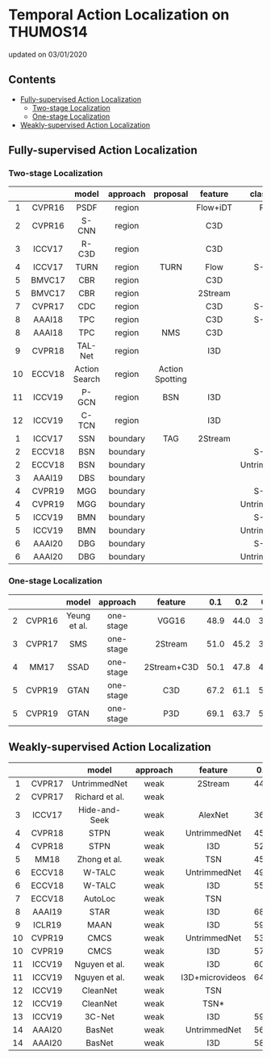 # Temporal Action Localization on THUMOS14

updated on 03/01/2020

## Contents

* [Fully-supervised Action Localization](#fully-supervised-action-localization)
    * [Two-stage Localization](#two-stage-localization)
    * [One-stage Localization](#one-stage-localization)
* [Weakly-supervised Action Localization](#weakly-supervised-action-localization)



## Fully-supervised Action Localization

### Two-stage Localization

|    |        |     model     | approach |     proposal    |  feature |  classifier  |  0.1 |  0.2 |  0.3 |  0.4 |  0.5 |  0.6 |  0.7 |
|:--:|:------:|:-------------:|:--------:|:---------------:|:--------:|:------------:|:----:|:----:|:----:|:----:|:----:|:----:|:----:|
|  1 | CVPR16 |      PSDF     |  region  |                 | Flow+iDT |      RNN     | 51.4 | 42.6 | 33.6 | 26.1 | 18.8 |      |      |
|  2 | CVPR16 |     S-CNN     |  region  |                 |    C3D   |              | 47.7 | 43.5 | 36.3 | 28.7 | 19.0 |      |      |
|  3 | ICCV17 |     R-C3D     |  region  |                 |    C3D   |              | 54.5 | 51.5 | 44.8 | 35.6 | 28.9 |      |      |
|  4 | ICCV17 |      TURN     |  region  |       TURN      |   Flow   |     S-CNN    | 54.0 | 50.9 | 44.1 | 34.9 | 25.6 |      |      |
|  5 | BMVC17 |      CBR      |  region  |                 |    C3D   |              | 48.2 | 44.3 | 37.7 | 30.1 | 22.7 | 13.8 |  7.9 |
|  5 | BMVC17 |      CBR      |  region  |                 |  2Stream |              | 60.1 | 56.7 | 50.1 | 41.3 |  31  | 19.1 |  9.9 |
|  7 | CVPR17 |      CDC      |  region  |                 |    C3D   |     S-CNN    |      |      | 40.1 | 29.4 | 23.3 | 13.1 |  7.9 |
|  8 | AAAI18 |      TPC      |  region  |                 |    C3D   |     S-CNN    |      |      | 41.9 | 32.5 | 25.3 | 14.7 |   9  |
|  8 | AAAI18 |      TPC      |  region  |       NMS       |    C3D   |              |      |      | 44.1 | 37.1 | 28.2 | 20.6 | 12.7 |
|  9 | CVPR18 |    TAL-Net    |  region  |                 |    I3D   |              | 59.8 | 57.1 | 53.2 | 48.5 | 42.8 | 33.8 | 20.8 |
| 10 | ECCV18 | Action Search |  region  | Action Spotting |          |              |      |      | 51.8 | 42.4 | 30.8 | 20.2 | 11.1 |
| 11 | ICCV19 |     P-GCN     |  region  |       BSN       |    I3D   |              | 69.5 | 67.8 | 63.6 | 57.8 | 49.1 |      |      |
| 12 | ICCV19 |     C-TCN     |  region  |                 |    I3D   |              | 72.2 | 71.4 | 68.0 | 62.3 | 52.1 |      |      |
|  1 | ICCV17 |      SSN      | boundary |       TAG       |  2Stream |              | 60.3 | 56.2 | 50.6 | 40.8 | 29.1 |      |      |
|  2 | ECCV18 |      BSN      | boundary |                 |          |     S-CNN    |      |      | 43.1 | 36.6 | 29.4 | 22.4 | 15.0 |
|  2 | ECCV18 |      BSN      | boundary |                 |          | UntrimmedNet |      |      | 53.5 | 45.0 | 36.9 | 28.4 | 20.0 |
|  3 | AAAI19 |      DBS      | boundary |                 |          |              | 56.7 | 54.7 | 50.6 | 43.1 | 34.3 | 24.4 | 14.7 |
|  4 | CVPR19 |      MGG      | boundary |                 |          |     S-CNN    |      |      | 44.9 | 37.8 | 29.9 | 23.6 | 15.8 |
|  4 | CVPR19 |      MGG      | boundary |                 |          | UntrimmedNet |      |      | 53.9 | 46.8 | 37.4 | 29.5 | 21.3 |
|  5 | ICCV19 |      BMN      | boundary |                 |          |     S-CNN    |      |      | 45.7 | 40.2 | 32.2 | 24.5 | 17.0 |
|  5 | ICCV19 |      BMN      | boundary |                 |          | UntrimmedNet |      |      | 56.0 | 47.4 | 38.8 | 29.7 | 20.5 |
|  6 | AAAI20 |      DBG      | boundary |                 |          |     S-CNN    |      |      | 45.9 | 40.4 | 32.9 | 25.3 | 18.4 |
|  6 | AAAI20 |      DBG      | boundary |                 |          | UntrimmedNet |      |      | 57.8 | 49.4 | 39.8 | 30.2 | 21.7 |



### One-stage Localization

|   |        |     model    |  approach |   feature   |  0.1 |  0.2 |  0.3 |  0.4 |  0.5 |
|:-:|:------:|:------------:|:---------:|:-----------:|:----:|:----:|:----:|:----:|:----:|
| 2 | CVPR16 | Yeung et al. | one-stage |    VGG16    | 48.9 | 44.0 | 36.0 | 26.4 | 17.1 |
| 3 | CVPR17 |      SMS     | one-stage |   2Stream   | 51.0 | 45.2 | 36.5 | 27.8 | 17.8 |
| 4 |  MM17  |     SSAD     | one-stage | 2Stream+C3D | 50.1 | 47.8 | 43.0 | 35.0 | 24.6 |
| 5 | CVPR19 |     GTAN     | one-stage |     C3D     | 67.2 | 61.1 | 56.9 | 46.5 | 37.9 |
| 5 | CVPR19 |     GTAN     | one-stage |     P3D     | 69.1 | 63.7 | 57.8 | 47.2 | 38.8 |



## Weakly-supervised Action Localization

|    |        |      model     | approach |     feature     |  0.1 |  0.2 |  0.3 |  0.4 |  0.5 |  0.6 |  0.7 |
|:--:|:------:|:--------------:|:--------:|:---------------:|:----:|:----:|:----:|:----:|:----:|:----:|:----:|
|  1 | CVPR17 |  UntrimmedNet  |   weak   |     2Stream     | 44.4 | 37.7 | 28.2 | 21.1 | 13.7 |      |      |
|  2 | CVPR17 | Richard et al. |   weak   |                 |      |      |      |      |      |      |      |
|  3 | ICCV17 |  Hide-and-Seek |   weak   |     AlexNet     | 36.4 | 27.8 | 19.5 | 12.7 |  6.8 |      |      |
|  4 | CVPR18 |      STPN      |   weak   |   UntrimmedNet  | 45.3 | 38.8 | 31.1 | 23.5 | 16.2 |  9.8 |  5.1 |
|  4 | CVPR18 |      STPN      |   weak   |       I3D       | 52.0 | 44.7 | 35.5 | 25.8 | 16.9 |  9.9 |  4.3 |
|  5 |  MM18  |  Zhong et al.  |   weak   |       TSN       | 45.8 | 39.0 | 31.1 | 22.5 | 15.9 |      |      |
|  6 | ECCV18 |     W-TALC     |   weak   |   UntrimmedNet  | 49.0 | 42.8 | 32.0 | 26.0 | 18.8 |      |  6.2 |
|  6 | ECCV18 |     W-TALC     |   weak   |       I3D       | 55.2 | 49.6 | 40.1 | 31.1 | 22.8 |      |  7.6 |
|  7 | ECCV18 |     AutoLoc    |   weak   |       TSN       |      |      | 35.8 | 29.0 | 21.2 | 13.4 |  5.8 |
|  8 | AAAI19 |      STAR      |   weak   |       I3D       | 68.8 | 60.0 | 48.7 | 34.7 | 23.0 |      |      |
|  9 | ICLR19 |      MAAN      |   weak   |       I3D       | 59.8 | 50.8 | 41.1 | 30.6 | 20.3 | 12.0 |  6.9 |
| 10 | CVPR19 |      CMCS      |   weak   |   UntrimmedNet  | 53.5 | 46.8 | 37.5 | 29.1 | 19.9 | 12.3 |  6.0 |
| 10 | CVPR19 |      CMCS      |   weak   |       I3D       | 57.4 | 50.8 | 41.2 | 32.1 | 23.1 | 15.0 |  7.0 |
| 11 | ICCV19 |  Nguyen et al. |   weak   |       I3D       | 60.4 | 56.0 | 46.6 | 37.5 | 26.8 | 17.6 |  9.0 |
| 11 | ICCV19 |  Nguyen et al. |   weak   | I3D+microvideos | 64.2 | 59.5 | 49.1 | 38.4 | 27.5 | 17.3 |  8.6 |
| 12 | ICCV19 |    CleanNet    |   weak   |       TSN       |      |      | 36.3 | 30.7 | 22.9 | 13.8 |  5.3 |
| 12 | ICCV19 |    CleanNet    |   weak   |       TSN*      |      |      | 37.0 | 30.9 | 23.9 | 13.9 |  7.1 |
| 13 | ICCV19 |     3C-Net     |   weak   |       I3D       | 59.1 | 53.5 | 44.2 | 34.1 | 26.6 |      |  8.1 |
| 14 | AAAI20 |     BasNet     |   weak   |   UntrimmedNet  | 56.2 | 50.3 | 42.8 | 34.7 | 25.1 | 17.1 |  9.3 |
| 14 | AAAI20 |     BasNet     |   weak   |       I3D       | 58.2 | 52.3 | 44.6 | 36.0 | 27.0 | 18.6 | 10.4 |
